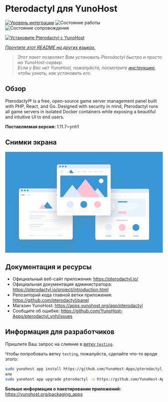 <!--
Важно: этот README был автоматически сгенерирован <https://github.com/YunoHost/apps/tree/master/tools/readme_generator>
Он НЕ ДОЛЖЕН редактироваться вручную.
-->

# Pterodactyl для YunoHost

[![Уровень интеграции](https://dash.yunohost.org/integration/pterodactyl.svg)](https://ci-apps.yunohost.org/ci/apps/pterodactyl/) ![Состояние работы](https://ci-apps.yunohost.org/ci/badges/pterodactyl.status.svg) ![Состояние сопровождения](https://ci-apps.yunohost.org/ci/badges/pterodactyl.maintain.svg)

[![Установите Pterodactyl с YunoHost](https://install-app.yunohost.org/install-with-yunohost.svg)](https://install-app.yunohost.org/?app=pterodactyl)

*[Прочтите этот README на других языках.](./ALL_README.md)*

> *Этот пакет позволяет Вам установить Pterodactyl быстро и просто на YunoHost-сервер.*  
> *Если у Вас нет YunoHost, пожалуйста, посмотрите [инструкцию](https://yunohost.org/install), чтобы узнать, как установить его.*

## Обзор

Pterodactyl® is a free, open-source game server management panel built with PHP, React, and Go. Designed with security in mind, Pterodactyl runs all game servers in isolated Docker containers while exposing a beautiful and intuitive UI to end users.

**Поставляемая версия:** 1.11.7~ynh1

## Снимки экрана

![Снимок экрана Pterodactyl](./doc/screenshots/example.jpg)

## Документация и ресурсы

- Официальный веб-сайт приложения: <https://pterodactyl.io/>
- Официальная документация администратора: <https://pterodactyl.io/project/introduction.html>
- Репозиторий кода главной ветки приложения: <https://github.com/pterodactyl/panel>
- Магазин YunoHost: <https://apps.yunohost.org/app/pterodactyl>
- Сообщите об ошибке: <https://github.com/YunoHost-Apps/pterodactyl_ynh/issues>

## Информация для разработчиков

Пришлите Ваш запрос на слияние в [ветку `testing`](https://github.com/YunoHost-Apps/pterodactyl_ynh/tree/testing).

Чтобы попробовать ветку `testing`, пожалуйста, сделайте что-то вроде этого:

```bash
sudo yunohost app install https://github.com/YunoHost-Apps/pterodactyl_ynh/tree/testing --debug
или
sudo yunohost app upgrade pterodactyl -u https://github.com/YunoHost-Apps/pterodactyl_ynh/tree/testing --debug
```

**Больше информации о пакетировании приложений:** <https://yunohost.org/packaging_apps>
